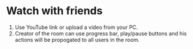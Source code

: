 # Watch with friends

1) Use YouTube link or upload a video from your PC.
2) Creator of the room can use progress bar, play/pause buttons and his actions
will be propogated to all users in the room.
